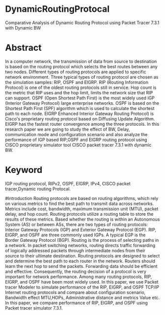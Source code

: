 # DynamicRoutingProtocal
Comparative Analysis of Dynamic Routing  Protocol using Packet Tracer 7.3.1 with Dynamic  BW

# Abstract
In a computer network, the transmission of data from source to destination is based on the routing protocol which selects 
the best routes between any two nodes. Different types of routing protocols are applied to specific network environment. Three typical 
types of routing protocol are chosen as the simulation samples: RIP, OSPF and EIGRP. RIP (Routing Information Protocol) is one of 
the oldest routing protocols still in service. Hop count is the metric that RIP uses and the hop limit, limits the network size that RIP can 
support. OSPF (Open Shortest Path First) is the most widely used IGP (Interior Gateway Protocol) large enterprise networks. OSPF is 
based on the Shortest Path First (SPF) algorithm which is used to calculate the shortest path to each node. EIGRP Enhanced Interior 
Gateway Routing Protocol) is Cisco's proprietary routing protocol based on Diffusing Update Algorithm. EIGRP has the fastest router 
convergence among the three protocols. In this research paper we are going to study the effect of BW, Delay, communication mode and 
configuration scenario and also analyze the performance of IGP based RIP,OSPF and EIGRP routing protocol using CISCO 
proprietary simulator tool CISCO packet tracer 7.3.1 with dynamic BW.

# Keyword 
IGP routing protocol, RIPv2, OSPF, EIGRP, IPv4, CISCO packet tracer,Dynamic routing Protocal.

#Introduction
Routing protocols are based on routing algorithms, which
rely on various metrics to find the best path to transmit data
across networks. Metrics include cost, bandwidth, maximum
transmission unit (MTU), packet delay, and hop count.
Routing protocols utilize a routing table to store the results of
these metrics. Based whether the routing is within an
Autonomous System (AS) or between ASs, there are two
types of routing protocols: Interior Gateway Protocols (IGP)
and Exterior Gateway Protocol (EGP). RIP, EIGRP, and
OSPF are three commonly used IGPs. A typical EGP is the
Border Gateway Protocol (BGP).
Routing is the process of selecting paths in a network. In
packet switching networks, routing directs traffic forwarding
of logically addressed packets through intermediate nodes
from their source to their ultimate destination. Routing
protocols are designed to select and determine the best path
to each router in the network. Routers should learn the next
hop to send the packets. Forwarding data should be efficient
and effective. Consequently, the routing decision of a
protocol is very important for network performance.
Among many routing protocols, RIP, EIGRP, and OSPF
have been most widely used. In this paper, we use Packet
tracer Modeler to simulate performance of the RIP, EIGRP,
and OSPF TCP/IP Internet routing protocols and compare
about configuration scenario, Bandwidth effect MTU,HOPs,
Administrative distance and metrics Value etc.
In this paper, we compare performance of RIP, EIGRP, and
OSPF using Packet tracer simulator 7.3.1.